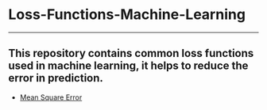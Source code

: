 # Loss-Functions-Machine-Learning

---

## This repository contains common loss functions used in machine learning, it helps to reduce the error in prediction.

  * [Mean Square Error](https://github.com/DataScienceClub-AI-DS/Mean-Square-Error)
  

